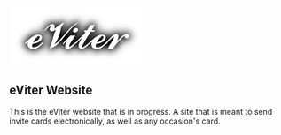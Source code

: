 ![eviter logo](/images/logo/eViter.png)
## eViter Website
This is the eViter website that is in progress. A site that is meant to send invite cards electronically, as well as any occasion's card.
